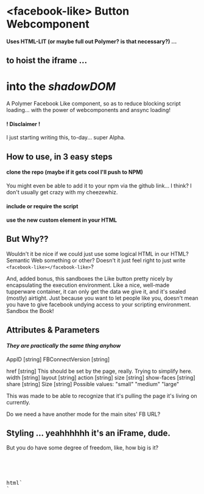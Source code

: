 # &lt;facebook-like&gt; Button Webcomponent
#### Uses HTML-LIT (or maybe full out Polymer? is that necessary?) ...
## to hoist the iframe ...
# into the _shadowDOM_

A Polymer Facebook Like component, so as to reduce blocking script loading... with the power of webcomponents and ansync loading!

#### ! Disclaimer !
I just starting writing this, to-day... super Alpha.

## How to use, in 3 easy steps
#### clone the repo (maybe if it gets cool I'll push to NPM)
You might even be able to add it to your npm via the github link... I think?
I don't usually get crazy with my cheezewhiz.

#### include or require the script
#### use the new custom element in your HTML

## But Why??
Wouldn't it be nice if we could just use some logical HTML in our HTML? Semantic Web something or other?
Doesn't it just feel right to just write `<facebook-like></facebook-like>`?

And, added bonus, this sandboxes the Like button pretty nicely by encapsulating the execution environment. Like a nice, well-made tupperware container, it can only get the data we give it, and it's sealed (mostly) airtight. Just because you want to let people like you, doesn't mean you have to give facebook undying access to your scripting environment. Sandbox the Book!

## Attributes & Parameters
#### _They are practically the same thing anyhow_
AppID [string]
FBConnectVersion [string]

href [string] 
  This should be set by the page, really. Trying to simplify here.
width [string]
layout [string]
action [string]
size [string]
show-faces [string]
share [string]
Size [string]
    Possible values:
      "small"
      "medium"
      "large"

This was made to be able to recognize that it's pulling the page it's living on currently. 

Do we need a have another mode for the main sites' FB URL?

## Styling ... yeahhhhhh it's an iFrame, dude.
But you do have some degree of freedom, like, how big is it?

<pre>
<div id="fb-root"></div>
<script>(function(d, s, id) {
  var js, fjs = d.getElementsByTagName(s)[0];
  if (d.getElementById(id)) return;
  js = d.createElement(s); js.id = id;
  let appId = "";
  let connectVer = "2.11";
  js.src = `https://connect.facebook.net/en_US/sdk.js#xfbml=1&version=v${connectVer}&appId=${appId}&autoLogAppEvents=1`;
  // It would be really cool if we could prefetch this ^^^^
  fjs.parentNode.insertBefore(js, fjs);
}(document, 'script', 'facebook-jssdk'));</script>
</pre>
<pre>
html`<div class="fb-like" data-href="${location.href}" data-width="${this.width || 50px}" data-layout="button" data-action="like" data-size="large" data-show-faces="true" data-share="true"></div>`
</pre>
